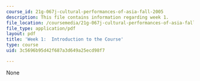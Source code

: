 ```yaml
---
course_id: 21g-067j-cultural-performances-of-asia-fall-2005
description: This file contains information regarding week 1.
file_location: /coursemedia/21g-067j-cultural-performances-of-asia-fall-2005/3c5696b95d42f687a3d649a25ecd98f7_MIT21G_067JF05_dis_qs1.pdf
file_type: application/pdf
layout: pdf
title: 'Week 1:  Introduction to the Course'
type: course
uid: 3c5696b95d42f687a3d649a25ecd98f7

---
```

None